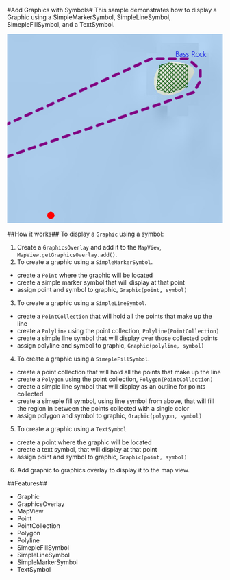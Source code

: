 #Add Graphics with Symbols#
This sample demonstrates how to display a Graphic using a SimpleMarkerSymbol, SimpleLineSymbol, SimepleFillSymbol, and a TextSymbol.

![](AddGraphicsWithSymbols.png)

##How it works##
To display a `Graphic` using a symbol:

1. Create a `GraphicsOverlay` and add it to the `MapView`, `MapView.getGraphicsOverlay.add()`.
2. To create a graphic using a `SimpleMarkerSymbol`.
  - create a `Point` where the graphic will be located
  - create a simple marker symbol that will display at that point
  - assign point and symbol to graphic, `Graphic(point, symbol)`
3. To create a graphic using a `SimpleLineSymbol`.
  - create a `PointCollection` that will hold all the points that make up the line
  - create a `Polyline` using the point collection, `Polyline(PointCollection)`
  - create a simple line symbol that will display over those collected points
  - assign polyline and symbol to graphic, `Graphic(polyline, symbol)`
4. To create a graphic using a `SimepleFillSymbol`.
  - create a point collection that will hold all the points that make up the line
  - create a `Polygon` using the point collection, `Polygon(PointCollection)`
  - create a simple line symbol that will display as an outline for points collected
  - create a simeple fill symbol, using line symbol from above, that will fill the region in between the points collected with a single color 
  - assign polygon and symbol to graphic, `Graphic(polygon, symbol)`
5. To create a graphic using a `TextSymbol`
  - create a point where the graphic will be located
  - create a text symbol, that will display at that point
  - assign point and symbol to graphic, `Graphic(point, symbol)`
6. Add graphic to graphics overlay to display it to the map view.

##Features##
- Graphic
- GraphicsOverlay
- MapView
- Point
- PointCollection
- Polygon
- Polyline
- SimepleFillSymbol
- SimpleLineSymbol
- SimpleMarkerSymbol
- TextSymbol
